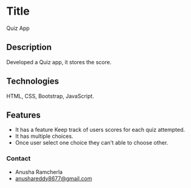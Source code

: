 # Title 
Quiz App
## Description 
Developed a Quiz app, it stores the score.

## Technologies  
HTML, CSS, Bootstrap, JavaScript.
## Features 
- It has a feature Keep track of users scores for each quiz attempted.
- It has multiple choices.
- Once user select one choice they can't able to choose other.
### Contact
- Anusha Ramcherla
- anushareddy8677@gmail.com
